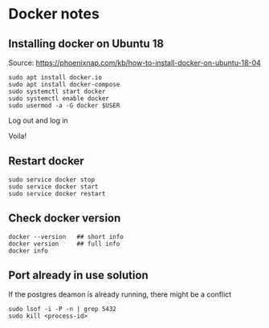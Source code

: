 # Docker notes

## Installing docker on Ubuntu 18

Source: https://phoenixnap.com/kb/how-to-install-docker-on-ubuntu-18-04

```
sudo apt install docker.io
sudo apt install docker-compose
sudo systemctl start docker
sudo systemctl enable docker
sudo usermod -a -G docker $USER
```

Log out and log in

Voila!

## Restart docker

```
sudo service docker stop
sudo service docker start
sudo service docker restart
```

## Check docker version

```
docker --version   ## short info
docker version     ## full info
docker info
```

## Port already in use solution

If the postgres deamon is already running, there might be a conflict

```
sudo lsof -i -P -n | grep 5432
sudo kill <process-id>
```
